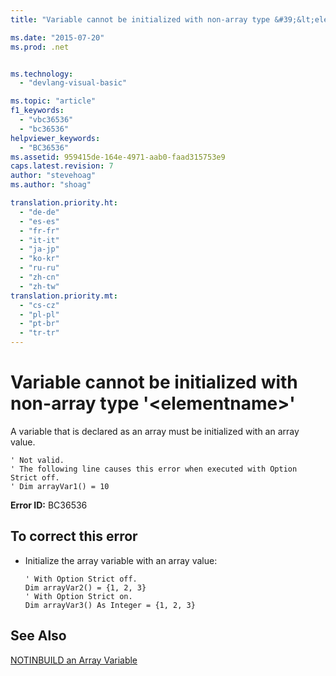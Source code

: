 ```yaml
---
title: "Variable cannot be initialized with non-array type &#39;&lt;elementname&gt;&#39; | Microsoft Docs"

ms.date: "2015-07-20"
ms.prod: .net


ms.technology: 
  - "devlang-visual-basic"

ms.topic: "article"
f1_keywords: 
  - "vbc36536"
  - "bc36536"
helpviewer_keywords: 
  - "BC36536"
ms.assetid: 959415de-164e-4971-aab0-faad315753e9
caps.latest.revision: 7
author: "stevehoag"
ms.author: "shoag"

translation.priority.ht: 
  - "de-de"
  - "es-es"
  - "fr-fr"
  - "it-it"
  - "ja-jp"
  - "ko-kr"
  - "ru-ru"
  - "zh-cn"
  - "zh-tw"
translation.priority.mt: 
  - "cs-cz"
  - "pl-pl"
  - "pt-br"
  - "tr-tr"
---
```

# Variable cannot be initialized with non-array type &#39;&lt;elementname&gt;&#39;
A variable that is declared as an array must be initialized with an array value.  
  
```  
' Not valid.  
' The following line causes this error when executed with Option Strict off.  
' Dim arrayVar1() = 10  
```  
  
 **Error ID:** BC36536  
  
## To correct this error  
  
-   Initialize the array variable with an array value:  
  
    ```  
    ' With Option Strict off.  
    Dim arrayVar2() = {1, 2, 3}  
    ' With Option Strict on.  
    Dim arrayVar3() As Integer = {1, 2, 3}  
    ```  
  
## See Also  
 [NOTINBUILD  an Array Variable](http://msdn.microsoft.com/en-us/c2da78bd-6928-46ba-805f-44f819dfaf93)